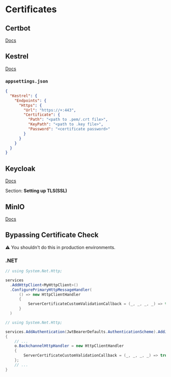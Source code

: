 # Certificates

## Certbot

[Docs](https://certbot.eff.org/docs/install.html)

## Kestrel

[Docs](https://docs.microsoft.com/en-us/aspnet/core/fundamentals/servers/kestrel/endpoints)

### `appsettings.json`

```json
{
  "Kestrel": {
    "Endpoints": {
      "Https": {
        "Url": "https://+:443",
        "Certificate": {
          "Path": "<path to .pem/.crt file>",
          "KeyPath": "<path to .key file>",
          "Password": "<certificate password>"
        }
      }
    }
  }
}
```

## Keycloak

[Docs](https://hub.docker.com/r/jboss/keycloak/)

Section: **Setting up TLS(SSL)**

## MinIO

[Docs](https://docs.min.io/docs/how-to-secure-access-to-minio-server-with-tls.html)

## Bypassing Certificate Check

⚠️ You shouldn't do this in production environments.

### .NET

```csharp
// using System.Net.Http;

services
  .AddHttpClient<MyHttpClient>()
  .ConfigurePrimaryHttpMessageHandler(
      () => new HttpClientHandler
      {
          ServerCertificateCustomValidationCallback = (_, _, _, _) => true
      }
  )
```

```csharp
// using System.Net.Http;

services.AddAuthentication(JwtBearerDefaults.AuthenticationScheme).AddJwtBearer(o =>
{
    // ...
    o.BackchannelHttpHandler = new HttpClientHandler
    {
        ServerCertificateCustomValidationCallback = (_, _, _, _) => true
    };
    // ...
}
```

